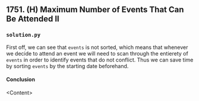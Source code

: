 ## 1751. (H) Maximum Number of Events That Can Be Attended II

### `solution.py`
First off, we can see that `events` is not sorted, which means that whenever we decide to attend an event we will need to scan through the entierety of `events` in order to identify events that do not conflict. Thus we can save time by sorting `events` by the starting date beforehand.   
  

#### Conclusion

\<Content\>  
